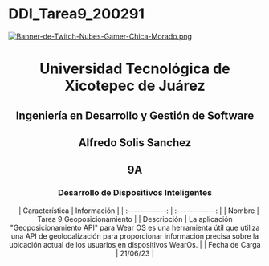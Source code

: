 # DDI_Tarea9_200291

[![Banner-de-Twitch-Nubes-Gamer-Chica-Morado.png](https://i.postimg.cc/15q3LFXF/Banner-de-Twitch-Nubes-Gamer-Chica-Morado.png)](https://postimg.cc/MvzwBvyZ)

<div align="center">
  
# Universidad Tecnológica de Xicotepec de Juárez


## Ingeniería en Desarrollo y Gestión de Software
## Alfredo Solis Sanchez 
## 9A
### Desarrollo de Dispositivos Inteligentes




&nbsp;
&nbsp;
|  Característica |  Información |
| :------------: | :------------: |
| Nombre  | Tarea 9 Geoposicionamiento  |
| Descripción  | La aplicación "Geoposicionamiento API" para Wear OS es una herramienta útil que utiliza una API de geolocalización para proporcionar información precisa sobre la ubicación actual de los usuarios en dispositivos WearOs.  |
|  Fecha de Carga | 21/06/23  |
